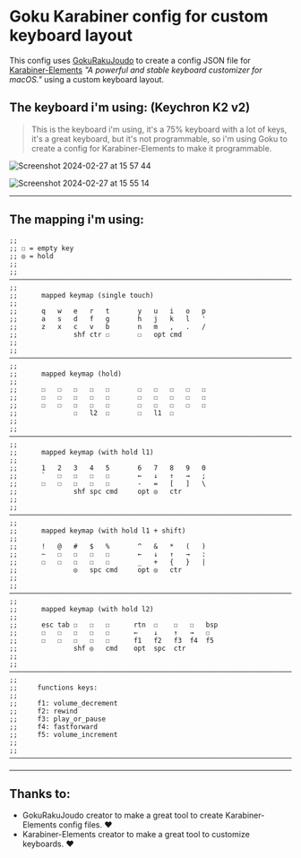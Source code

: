 <!-- TO RUN USE: `export GOKU_EDN_CONFIG_FILE=./karabiner.edn && goku` -->

# Goku Karabiner config for custom keyboard layout

This config uses [GokuRakuJoudo](https://github.com/yqrashawn/GokuRakuJoudo) to create a config JSON file for [Karabiner-Elements](https://github.com/pqrs-org/Karabiner-Elements) *"A powerful and stable keyboard customizer for macOS."* using a custom keyboard layout.

## The keyboard i'm using: (Keychron K2 v2)
>
> This is the keyboard i'm using, it's a 75% keyboard with a lot of keys, it's a great keyboard, but it's not programmable, so i'm using Goku to create a config for Karabiner-Elements to make it programmable.
>
![Screenshot 2024-02-27 at 15 57 44](https://github.com/sturmenta/goku-karabiner-my-config/assets/30802967/60f70448-9c91-41e0-95c4-cbf05fcf1c68)

![Screenshot 2024-02-27 at 15 55 14](https://github.com/sturmenta/goku-karabiner-my-config/assets/30802967/698dfe67-6d88-41d2-a6d3-c5043dce22ce)



---
## The mapping i'm using:

```edn
;;
;; ☐ = empty key
;; ◎ = hold
;;
;; ─────────────────────────────────────────────────────────────────────────────
;;
;;      mapped keymap (single touch)
;;
;;      q   w   e   r   t       y   u   i   o   p
;;      a   s   d   f   g       h   j   k   l   '
;;      z   x   c   v   b       n   m   ,   .   /
;;              shf ctr ☐       ☐   opt cmd
;;
;; ─────────────────────────────────────────────────────────────────────────────
;;
;;      mapped keymap (hold)
;;
;;      ☐   ☐   ☐   ☐   ☐       ☐   ☐   ☐   ☐   ☐
;;      ☐   ☐   ☐   ☐   ☐       ☐   ☐   ☐   ☐   ☐
;;      ☐   ☐   ☐   ☐   ☐       ☐   ☐   ☐   ☐   ☐
;;              ☐   l2  ☐       ☐   l1  ☐
;;
;; ─────────────────────────────────────────────────────────────────────────────
;;
;;      mapped keymap (with hold l1)
;;
;;      1   2   3   4   5       6   7   8   9   0
;;      `   ☐   ☐   ☐   ☐       ←   ↓   ↑   →   ;
;;      ☐   ☐   ☐   ☐   ☐       -   =   [   ]   \
;;              shf spc cmd     opt ◎   ctr
;;
;; ─────────────────────────────────────────────────────────────────────────────
;;
;;      mapped keymap (with hold l1 + shift)
;;
;;      !   @   #   $   %       ^   &   *   (   )
;;      ~   ☐   ☐   ☐   ☐       ←   ↓   ↑   →   :
;;      ☐   ☐   ☐   ☐   ☐       _   +   {   }   |
;;              ◎   spc cmd     opt ◎   ctr
;;
;; ─────────────────────────────────────────────────────────────────────────────
;;
;;      mapped keymap (with hold l2)
;;
;;      esc tab ☐   ☐   ☐      rtn  ☐    ☐   ☐   bsp
;;      ☐   ☐   ☐   ☐   ☐      ←    ↓    ↑   →   ☐
;;      ☐   ☐   ☐   ☐   ☐      f1   f2   f3  f4  f5
;;              shf ◎   cmd    opt  spc  ctr
;;
;; ─────────────────────────────────────────────────────────────────────────────
;;
;;     functions keys:
;;
;;     f1: volume_decrement
;;     f2: rewind
;;     f3: play_or_pause
;;     f4: fastforward
;;     f5: volume_increment
;;
;; ─────────────────────────────────────────────────────────────────────────────
```

<!--

;; ─────────────────────────────────────────────────────────────────────────────
;;
;;      correct words for karabiner
;;
;;      - -> hyphen
;;      = -> equal_sign
;;      [ -> open_bracket
;;      ; -> semicolon
;;      ' -> quote
;;      , -> comma
;;      . -> period
;;      / -> slash
;;      esc -> escape
;;      spc -> spacebar
;;      tab -> tab
;;      rtn -> return_or_enter
;;      bsp -> delete_or_backspace
;;      shf -> left_shift
;;
;; ─────────────────────────────────────────────────────────────────────────────

-->

---

## Thanks to:

- GokuRakuJoudo creator to make a great tool to create Karabiner-Elements config files. ❤️
- Karabiner-Elements creator to make a great tool to customize keyboards. ❤️

